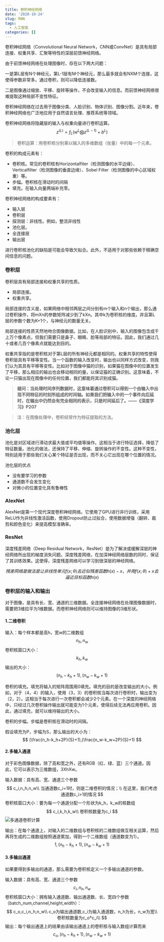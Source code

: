 ```yaml
---
title: 卷积神经网络
date: '2020-10-24'
slug: RNN
tags:
  - 人工智能
categories: []
---
```


卷积神经网络（Convolutional Neural Network，CNN或ConvNet）是具有局部连接、权重共享、汇聚等特性的深层前馈神经网络。

由于前馈神经网络在处理图像时，存在以下两大问题：

一是第L层有N个神经元，第L-1层有M个神经元，那么最多就会有NXM个连接，这使得参数非常多。通过卷积，则可以降低连接数。

二是图像通过缩放、平移、旋转等操作，不会改变输入的信息。而前馈神经网络很难提取这种局部不变性特征。

卷积神经网络在过去用于图像分类、人脸识别、物体识别、图像分割。近年来，卷积神经网络也广泛地应用于自然语言处理、推荐系统等领域。

卷积神经网络将隐藏层的输入与权重向量进行卷积运算。
$$
z^{(L)} = f_L(w^{L}\bigotimes z^{(L-1)} + b^{L})
$$
> 卷积运算：用卷积核分别乘以输入的多维数组（张量）中的每一个元素。

卷积的构成元素有：

* 卷积核。常见的卷积核有Horizontalfiter（检测图像的水平边缘）、Verticalfilter（检测图像的垂直边缘）、Sobel Filter（检测图像的中心区域权重）等。
* 步幅。卷积核在滑动时的间隔
* 填充。在输入向量两端补充零。

卷积神经网络的构成要素有：

* 输入层
* 卷积层
* 探测层：非线性。例如，整流非线性
* 池化层。
* 全连接层
* 输出层

进行卷积核池化的缺陷是可能会导致欠拟合。此外，不适用于对那些依赖于精确空间信息的问题。

### 卷积层

卷积层具有局部连接和权重共享的性质。

* 局部连接。
* 权重共享。

局部连接的含义是，如果网络中相邻两层之间分别有m个输入和n个输出，那么通过卷积操作，将mXn的参数矩阵减少到了kXn。其中k为卷积核的维度。并且第L层的参数个数为K+1个，与神经元的数量无关。

局部连接的性质天然地吻合图像数据。比如，在人脸识别中，输入的图像包含成千上万个像素点，但我们需要只是鼻子、眼睛、脸等局部的特征。因此，我们通过几十或者几百个像素点就能达到目的。

权重共享指的是卷积核对于第L层的所有神经元都是相同的。权重共享的特性使得卷积层具有平移等变性。当一个函数的输入改变时，输出也以同样方式改变，则我们认为其具有平移等变性。比如对于图像中猫的识别，如果猫在图像中的位置发生了平移，那么相应的输出也会移动相同的量，以保证猫的正确识别。这意味着，不论一只猫出现在图像中的任何位置，我们都能将其识别成猫。

> **疑问：当处理时间序列数据时，这意味着通过卷积可以得到一个由输入中出现不同特征的时刻所组成的时间轴。如果我们把输入中的一个事件向后延时，在输出中仍然会有完全相同的表示，只是时间延后了。——《深度学习》P207**

> 注：在图像处理中，卷积经常作为特征提取的方法。

### 池化层

池化是对区域进行滑动求最大值或平均值等操作。这相当于进行特征选择，降低了特征数量。池化的做法，还保持了平移、伸缩、旋转操作的不变性。这种不变性，特别适用于那些我们关心某个特征是否出现，而不关心它出现在哪个位置的情况。

池化层的优点

* 没有要学习的参数
* 通道数不会发生变化
* 对微小的位置变化具有鲁棒性

### AlexNet

AlexNet是第一个现代深度卷积神经网络。它使用了GPU进行并行训练，采用ReLU作为非线性激活函数，使用Dropout防止过拟合，使用数据增强（翻转、裁剪和颜色变化）来提高模型准确率。

### ResNet

深度残差网络（Deep Residual Network，ResNet）是为了解决或缓解深层的神经网络所出现的梯度消失问题。深度残差网络，在加深神经网络层数的同时，保证了其训练效果。这使得，深度残差网络可以学习到很深层的神经网络。


$$
残差网络是做法是让非线性单元f(x;\theta)去近似残差函数h(x)-x，并用f(x;\theta)+x去逼近目标函数h(x)
$$

### 卷积层的输入和输出

对于图像，是具有长、宽、通道的三维数据。全连接神经网络在处理图像数据时，需要把3维拉平为1维数据。而卷积神经网络则可以维持图像的3维形状。

#### 1.二维卷积

输入：每个样本都是高h，宽w的二维数组
$$
n_h,n_w
$$
卷积核窗口大小：
$$
k_h,k_w
$$
输出的大小：
$$
(n_h-k_h+1),(n_w-k_w+1)
$$

卷积的填充。填充将输入的矩阵周围用0填充。填充的目的是改变输出的大小。例如，对于（4，4）的输入，使用（3，3）的卷积核当每次进行卷积时，输出变为（2，2）。这相当于每次进行一次卷积都会减少2个元素。在一个深度的神经网络中，只经过几次卷积操作输出就可能变为1个元素，使得后续无法再应用卷积。因此，通过填充，就可以维持输出的大小。

卷积的步幅。步幅是卷积核在滑动时的间隔。

假设填充为P，步幅为S，那么输出的大小为：
$$
(\frac{n_h-k_h+2P}{S}+1),(\frac{n_w-k_w+2P}{S}+1)
$$

#### 2.多输入通道

对于彩色图像数据，除了高和宽之外，还有RGB（红、绿、蓝）三个通道。因此，它可以表示为三维数组，3XhXw。

输入数据：具有高、宽、通道三个参数
$$
c_i,n_h,n_w\\
当通道数c_i=1时，则是二维卷积的情况；\\
在这里，我们考虑通道数c_i>1的情况
$$
卷积核窗口大小：要为每一个通道分配一个形状为k_h，k_w的核数组
$$
c_i,k_h,k_w\\
卷积核数量为c_i
$$
![多通道卷积计算](https://i.loli.net/2020/10/19/Mf2vZyrpTJdPuEj.png)

输出：在每个通道上，对输入的二维数组与卷积核的二维数组做互相关运算，然后再将生成的二维数组按照通道累加，得到一个二维数组（通道数变为1）。
$$
1,(n_h-k_h+1),(n_w-k_w+1)
$$



#### 3.多输出通道

如果要得到多输出的通道，那么需要为卷积核定义一个多输出通道的参数。

输入数据：具有高、宽、通道三个参数
$$
c_i,n_h,n_w
$$
卷积核窗口大小：拥有输入通道数、输出通道数、长、宽四个参数（batch_num,channel,height,width）：
$$
c_o,c_i,n_h,n_w\\
c_o为输出通道数,c_i为输入通道数，n_h为长，n_w为宽\\
卷积核数量为c_o*c_i\\
$$
输出：每个输出通道上的结果由该输出通道上的卷积核与输入数组计算而来
$$
c_o,(n_h-k_h+1),(n_w-k_w+1)
$$
